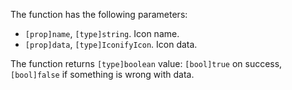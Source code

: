 The function has the following parameters:

- `[prop]name`, `[type]string`. Icon name.
- `[prop]data`, `[type]IconifyIcon`. Icon data.

The function returns `[type]boolean` value: `[bool]true` on success, `[bool]false` if something is wrong with data.
